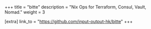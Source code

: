 +++
title = "bitte"
description = "Nix Ops for Terraform, Consul, Vault, Nomad."
weight = 3


[extra]
link_to = "https://github.com/input-output-hk/bitte"
+++
